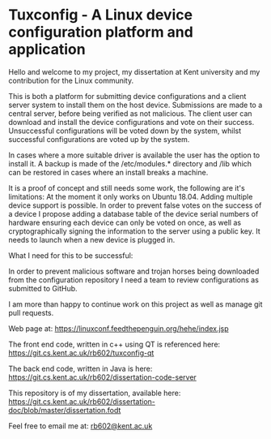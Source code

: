 <h1> Tuxconfig - A Linux device configuration platform and application </h1>

Hello and welcome to my project, my dissertation at Kent university and my contribution for the Linux community.


This is both a platform for submitting device configurations and a client server system to install them on the host device.
Submissions are made to a central server, before being verified as not malicious. The client user can download and install the
device configurations and vote on their success. Unsuccessful configurations will be voted down by the system, whilst successful configurations are voted up by the system.

In cases where a more suitable driver is available the user has the option to install it.
A backup is made of the /etc/modules.* directory and /lib which can be restored in cases where an install breaks a machine.

It is a proof of concept and still needs some work, the following are it's limitations:
At the moment it only works on Ubuntu 18.04. Adding multiple device support is possible.
In order to prevent false votes on the success of a device I propose adding a database table of the device serial numbers of hardware
ensuring each device can only be voted on once, as well as cryptographically signing the information to the server using a public key.
It needs to launch when a new device is plugged in.

What I need for this to be successful:

In order to prevent malicious software and trojan horses being downloaded from the configuration repository I need a team to review
configurations as submitted to GitHub. 

I am more than happy to continue work on this project as well as manage git pull requests.

Web page at:
https://linuxconf.feedthepenguin.org/hehe/index.jsp

The front end code, written in c++ using QT is referenced here:
https://git.cs.kent.ac.uk/rb602/tuxconfig-qt

The back end code, written in Java is here:
https://git.cs.kent.ac.uk/rb602/dissertation-code-server

This repository is of my dissertation, available here:
https://git.cs.kent.ac.uk/rb602/dissertation-doc/blob/master/dissertation.fodt

Feel free to email me at:
rb602@kent.ac.uk